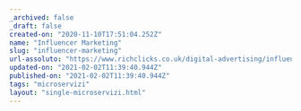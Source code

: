 ```yaml
---
_archived: false
_draft: false
created-on: "2020-11-10T17:51:04.252Z"
name: "Influencer Marketing"
slug: "influencer-marketing"
url-assoluto: "https://www.richclicks.co.uk/digital-advertising/influencer-marketing"
updated-on: "2021-02-02T11:39:40.944Z"
published-on: "2021-02-02T11:39:40.944Z"
tags: "microservizi"
layout: "single-microservizi.html"
---
```



